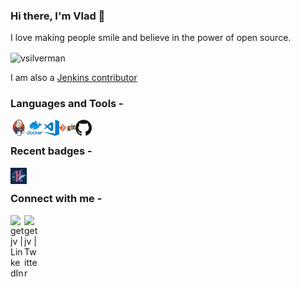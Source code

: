 ### Hi there, I'm Vlad 👋

I love making people smile and believe in the power of open source.

<p><img align="center" src="https://github-readme-stats.vercel.app/api?username=vsilverman&show_icons=true" alt="vsilverman" /></p>

<!--
 ![Vlad Silverman's GitHub Stats](https://github-readme-stats.vercel.app/api?username=vsilverman&show_icons=true&hide=stars&include_all_commits=true&text_color=666&bg_color=0000) 
 -->

I am also a [Jenkins contributor](https://www.jenkins.io/blog/authors/vsilverman/)

### Languages and Tools -

<img align="left" alt="Jenkins" width="26px" src="https://raw.githubusercontent.com/github/explore/4546263bd5739353083c33dada43f8f31e7d1fd6/topics/jenkins/jenkins.png" />
<img align="left" alt="Docker" width="26px" src="https://raw.githubusercontent.com/github/explore/80688e429a7d4ef2fca1e82350fe8e3517d3494d/topics/docker/docker.png" />
<img align="left" alt="Visual Studio Code" width="26px" src="https://raw.githubusercontent.com/github/explore/80688e429a7d4ef2fca1e82350fe8e3517d3494d/topics/visual-studio-code/visual-studio-code.png" />
<img align="left" alt="Git" width="26px" src="https://raw.githubusercontent.com/github/explore/80688e429a7d4ef2fca1e82350fe8e3517d3494d/topics/git/git.png" />
<img align="left" alt="GitHub" width="26px" src="https://raw.githubusercontent.com/github/explore/78df643247d429f6cc873026c0622819ad797942/topics/github/github.png" />
<br />

### Recent badges -

[<img align="left" alt="Hacktoberfest" width="26px" src="https://raw.githubusercontent.com/github/explore/5a50921c15e01a964d7a1ff8a96763645fa1e269/topics/hacktoberfest/hacktoberfest.png" />](https://dev.to/badge/hacktoberfest-2020)
<br />

### Connect with me -

[<img align="left" alt="getjv | LinkedIn" width="22px" src="https://cdn.jsdelivr.net/npm/simple-icons@v3/icons/linkedin.svg" />](https://www.linkedin.com/in/vladsilverman/)
[<img align="left" alt="getjv | Twitter" width="22px" src="https://cdn.jsdelivr.net/npm/simple-icons@v3/icons/twitter.svg" />](https://twitter.com/vsilverman)

<!--
**vsilverman/vsilverman** is a ✨ _special_ ✨ repository because its `README.md` (this file) appears on your GitHub profile.

Here are some ideas to get you started:

- 🔭 I’m currently working on ...
- 🌱 I’m currently learning ...
- 👯 I’m looking to collaborate on ...
- 🤔 I’m looking for help with ...
- 💬 Ask me about ...
- 📫 How to reach me: ...
- 😄 Pronouns: ...
- ⚡ Fun fact: ...
-->
